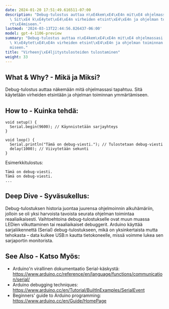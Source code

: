 ```yaml
---
date: 2024-01-20 17:51:49.616511-07:00
description: "Debug-tulostus auttaa n\xE4kem\xE4\xE4n mit\xE4 ohjelmassasi tapahtuu.\
  \ Sit\xE4 k\xE4ytet\xE4\xE4n virheiden etsint\xE4\xE4n ja ohjelman toiminnan ymm\xE4\
  rt\xE4miseen."
lastmod: '2024-03-13T22:44:56.826437-06:00'
model: gpt-4-1106-preview
summary: "Debug-tulostus auttaa n\xE4kem\xE4\xE4n mit\xE4 ohjelmassasi tapahtuu. Sit\xE4\
  \ k\xE4ytet\xE4\xE4n virheiden etsint\xE4\xE4n ja ohjelman toiminnan ymm\xE4rt\xE4\
  miseen."
title: "Virheenj\xE4ljitystulosteiden tulostaminen"
weight: 33
---
```


## What & Why? - Mikä ja Miksi?
Debug-tulostus auttaa näkemään mitä ohjelmassasi tapahtuu. Sitä käytetään virheiden etsintään ja ohjelman toiminnan ymmärtämiseen.

## How to - Kuinka tehdä:
```Arduino
void setup() {
  Serial.begin(9600); // Käynnistetään sarjayhteys
}

void loop() {
  Serial.println("Tämä on debug-viesti."); // Tulostetaan debug-viesti
  delay(1000); // Viivytetään sekunti
}
```

Esimerkkitulostus:
```
Tämä on debug-viesti.
Tämä on debug-viesti.
...
```

## Deep Dive - Syväsukellus:
Debug-tulostuksen historia juontaa juurensa ohjelmoinnin alkuhämäriin, jolloin se oli yksi harvoista tavoista seurata ohjelman toimintaa reaaliaikaisesti. Vaihtoehtoina debug-tulostukselle ovat muun muassa LEDien vilkuttaminen tai reaaliaikaiset debuggerit. Arduino käyttää sarjaliikennettä (Serial) debug-tulostukseen, mikä on yksinkertaista mutta tehokasta – data kulkee USB:n kautta tietokoneelle, missä voimme lukea sen sarjaportin monitorista.

## See Also - Katso Myös:
- Arduino'n virallinen dokumentaatio Serial-käskystä: https://www.arduino.cc/reference/en/language/functions/communication/serial/
- Arduino debugging techniques: https://www.arduino.cc/en/Tutorial/BuiltInExamples/SerialEvent
- Beginners' guide to Arduino programming: https://www.arduino.cc/en/Guide/HomePage
